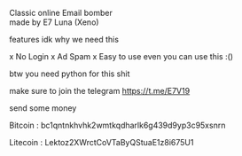 Classic online Email bomber  
made by E7 Luna (Xeno)


features idk why we need this 

x No Login
x Ad Spam 
x Easy to use even you can use this :()


btw you need python for this shit 


make sure to join the telegram https://t.me/E7V19

send some money

Bitcoin : bc1qntnkhvhk2wmtkqdharlk6g439d9yp3c95xsnrn 




Litecoin : Lektoz2XWrctCoVTaByQStuaE1z8i675U1